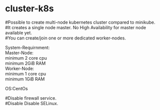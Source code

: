 # cluster-k8s

#Possible to create multi-node kubernetes cluster compared to minikube.                                                                   
#It creates a single node master. No High Availability for master node available yet.                                                     
#You can create/join one or more dedicated worker-nodes.                                                                                   

System-Requirnment:                                                                                                                       
Master-Node:                                                                                                                              
minimum 2 core cpu                                                                                                                         
minimum 2GiB RAM                                                                                                                           
Worker-Node:                                                                                                                               
minimum 1 core cpu                                                                                                                         
minimum 1GiB RAM                                                                                                                           

OS:CentOs                                                                                                                                 

#Disable firewall service.                                                                                                   
#Disable Disable SELinux.                                                                                                                                                                                                                  
